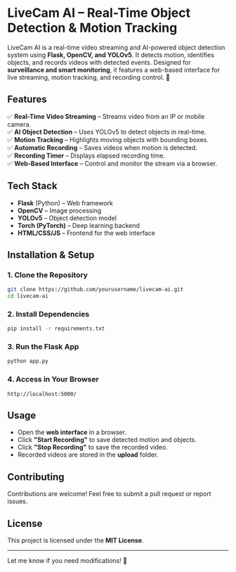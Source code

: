 # **LiveCam AI – Real-Time Object Detection & Motion Tracking**

LiveCam AI is a real-time video streaming and AI-powered object detection system using **Flask, OpenCV, and YOLOv5**. It detects motion, identifies objects, and records videos with detected events. Designed for **surveillance and smart monitoring**, it features a web-based interface for live streaming, motion tracking, and recording control. 🚀

## **Features**
✅ **Real-Time Video Streaming** – Streams video from an IP or mobile camera.  
✅ **AI Object Detection** – Uses YOLOv5 to detect objects in real-time.  
✅ **Motion Tracking** – Highlights moving objects with bounding boxes.  
✅ **Automatic Recording** – Saves videos when motion is detected.  
✅ **Recording Timer** – Displays elapsed recording time.  
✅ **Web-Based Interface** – Control and monitor the stream via a browser.  

## **Tech Stack**
- **Flask** (Python) – Web framework
- **OpenCV** – Image processing
- **YOLOv5** – Object detection model
- **Torch (PyTorch)** – Deep learning backend
- **HTML/CSS/JS** – Frontend for the web interface

## **Installation & Setup**
### **1. Clone the Repository**
```sh
git clone https://github.com/yourusername/livecam-ai.git
cd livecam-ai
```

### **2. Install Dependencies**
```sh
pip install -r requirements.txt
```

### **3. Run the Flask App**
```sh
python app.py
```

### **4. Access in Your Browser**
```
http://localhost:5000/
```

## **Usage**
- Open the **web interface** in a browser.
- Click **"Start Recording"** to save detected motion and objects.
- Click **"Stop Recording"** to save the recorded video.
- Recorded videos are stored in the **upload** folder.

## **Contributing**
Contributions are welcome! Feel free to submit a pull request or report issues.

## **License**
This project is licensed under the **MIT License**.

---

Let me know if you need modifications! 🚀

